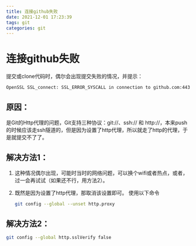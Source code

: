 ```yaml
---
title: 连接github失败
date: 2021-12-01 17:23:39
tags: git
categories: git
---
```


# 连接github失败

提交或clone代码时，偶尔会出现提交失败的情况，并提示：

```bash
OpenSSL SSL_connect: SSL_ERROR_SYSCALL in connection to github.com:443
```

<!-- more -->

## 原因：

是Git的Http代理的问题，Git支持三种协议：git://、ssh:// 和 http://，本来push的时候应该走ssh隧道的，但是因为设置了http代理，所以就走了http的代理，于是就提交不了了。

## 解决方法1：

1. 这种情况偶尔出现，可能时当时的网络问题，可以换个wifi或者热点，或者，过一会再试试（如果还不行，用方法2）。

2. 既然是因为设置了http代理，那取消该设置即可。
   使用以下命令

   ```bash
   git config --global --unset http.proxy
   ```

## 解决方法2：

```bash
git config --global http.sslVerify false
```
